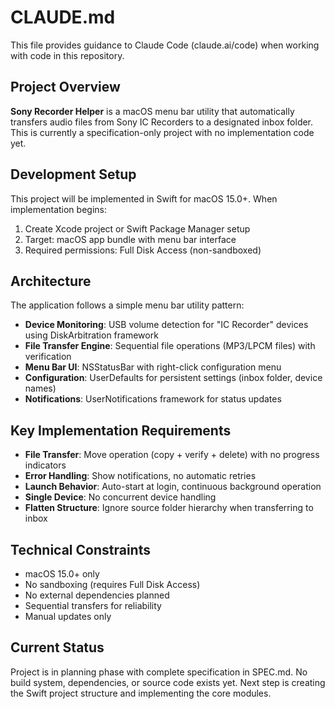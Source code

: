 # CLAUDE.md

This file provides guidance to Claude Code (claude.ai/code) when working with code in this repository.

## Project Overview

**Sony Recorder Helper** is a macOS menu bar utility that automatically transfers audio files from Sony IC Recorders to a designated inbox folder. This is currently a specification-only project with no implementation code yet.

## Development Setup

This project will be implemented in Swift for macOS 15.0+. When implementation begins:

1. Create Xcode project or Swift Package Manager setup
2. Target: macOS app bundle with menu bar interface
3. Required permissions: Full Disk Access (non-sandboxed)

## Architecture

The application follows a simple menu bar utility pattern:

- **Device Monitoring**: USB volume detection for "IC Recorder" devices using DiskArbitration framework
- **File Transfer Engine**: Sequential file operations (MP3/LPCM files) with verification
- **Menu Bar UI**: NSStatusBar with right-click configuration menu
- **Configuration**: UserDefaults for persistent settings (inbox folder, device names)
- **Notifications**: UserNotifications framework for status updates

## Key Implementation Requirements

- **File Transfer**: Move operation (copy + verify + delete) with no progress indicators
- **Error Handling**: Show notifications, no automatic retries
- **Launch Behavior**: Auto-start at login, continuous background operation
- **Single Device**: No concurrent device handling
- **Flatten Structure**: Ignore source folder hierarchy when transferring to inbox

## Technical Constraints

- macOS 15.0+ only
- No sandboxing (requires Full Disk Access)
- No external dependencies planned
- Sequential transfers for reliability
- Manual updates only

## Current Status

Project is in planning phase with complete specification in SPEC.md. No build system, dependencies, or source code exists yet. Next step is creating the Swift project structure and implementing the core modules.